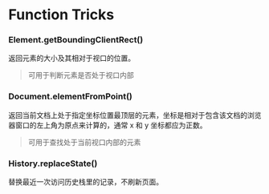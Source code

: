 # Function Tricks

### Element.getBoundingClientRect()  

返回元素的大小及其相对于视口的位置。  

> 可用于判断元素是否处于视口内部


### Document.elementFromPoint()  

返回当前文档上处于指定坐标位置最顶层的元素，坐标是相对于包含该文档的浏览器窗口的左上角为原点来计算的，通常 x 和 y 坐标都应为正数。

> 可用于查找处于当前视口内部的元素


### History.replaceState()

替换最近一次访问历史栈里的记录，不刷新页面。
